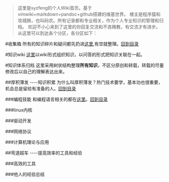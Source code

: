 <!---title:syzfeng维基世界-->
  

>这里是syzfeng的个人Wiki首页。基于vimwiki+markdown+pandoc+github搭建的维基世界。
楼主是程序猿和攻城狮，也叫码农。所有记录都和专业相关，作为个人专业知识的管理和归档。
欢迎不小心来到了这里的你回复交流和不吝赐教，有交流才有进步。
从这里可以到达各个分区，各分区如下：

#收集箱
所有的知识碎片和疑问都先扔进[这里](wiki/dropbox/dropbox.html),有空就整理。[回到目录](index.html)

#知识wiki
[这里](wiki/knowledge_wiki/navigation.html)以wiki形式组织知识，以问答的形式把知识关联在一起。

#知识体系归档
这里采用树状结构整理**所有知识**，不区分原创和转载，转载的尽量修改后以自己的理解表达出来。

##厚积薄发 ----知识积累
为什么叫厚积薄发？热门技术要学，基本功也很重要，机会总是留给有准备的人。[回到目录](index.html)

###编程技能
和编程语言相关的都在[这里](wiki/prog/navigation.html)。[回到目录](index.html)

###linux内核

###驱动开发

###网络协议

###计算机理论与应用

##弯道超车 ----提高效率的工具和经验

###高效的工具

###他人的经验总结


